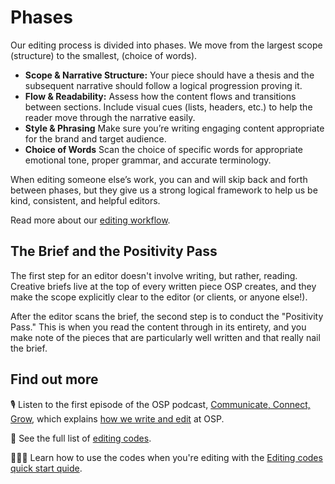 # Phases

Our editing process is divided into phases. We move from the largest scope (structure) to the smallest, (choice of words). 

* **Scope & Narrative Structure:** Your piece should have a thesis and the subsequent narrative should follow a logical progression proving it.
* **Flow & Readability:** Assess how the content flows and transitions between sections. Include visual cues (lists, headers, etc.) to help the reader move through the narrative easily. 
* **Style & Phrasing** Make sure you’re writing engaging content appropriate for the brand and target audience.
* **Choice of Words** Scan the choice of specific words for appropriate emotional tone, proper grammar, and accurate terminology. 

When editing someone else’s work, you can and will skip back and forth between phases, but they give us a strong logical framework to help us be kind, consistent, and helpful editors.

Read more about our [editing workflow](workflow.md).

## The Brief and the Positivity Pass

The first step for an editor doesn't involve writing, but rather, reading. Creative briefs live at the top of every written piece OSP creates, and they make the scope explicitly clear to the editor (or clients, or anyone else!). 

After the editor scans the brief, the second step is to conduct the "Positivity Pass." This is when you read the content through in its entirety, and you make note of the pieces that are particularly well written and that really nail the brief. 

## Find out more

🎙 Listen to the first episode of the OSP podcast, [Communicate, Connect, Grow](https://www.youtube.com/channel/UCK1FgQnuVwknf_CWenjZSMw), which explains [how we write and edit](https://openstrategypartners.com/how-we-write-and-edit-at-osp-podcast-s1e1) at OSP.

📝 See the full list of [editing codes](codes.md).

👩🏼‍🎓 Learn how to use the codes when you're editing with the [Editing codes quick start quide](https://openstrategypartners.com/editing-codes-quick-start-guide).
